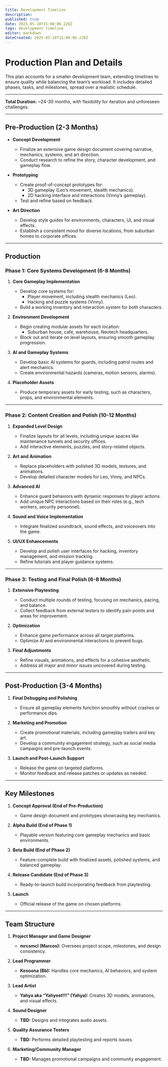 ```yaml
---
title: Development Timeline
description: 
published: true
date: 2025-05-10T15:08:06.228Z
tags: development timeline
editor: markdown
dateCreated: 2025-05-10T15:08:06.228Z
---
```


# Production Plan and Details

This plan accounts for a smaller development team, extending timelines to ensure quality while balancing the team’s workload. It includes detailed phases, tasks, and milestones, spread over a realistic schedule.

---

**Total Duration:** ~24-30 months, with flexibility for iteration and unforeseen challenges.

---

## **Pre-Production (2-3 Months)**

- **Concept Development**  
  - Finalize an extensive game design document covering narrative, mechanics, systems, and art direction.  
  - Conduct research to refine the story, character development, and gameplay flow.  

- **Prototyping**  
  - Create proof-of-concept prototypes for:
    - 3D gameplay (Leo’s movement, stealth mechanics).  
    - 2D hacking interface and interactions (Vinny’s gameplay).  
  - Test and refine based on feedback.  

- **Art Direction**  
  - Develop style guides for environments, characters, UI, and visual effects.  
  - Establish a consistent mood for diverse locations, from suburban homes to corporate offices.  

---

## **Production**  
### **Phase 1: Core Systems Development (6-8 Months)**

1. **Core Gameplay Implementation**  
   - Develop core systems for:
     - Player movement, including stealth mechanics (Leo).  
     - Hacking and puzzle systems (Vinny).  
   - Build a working inventory and interaction system for both characters.  

2. **Environment Development**  
   - Begin creating modular assets for each location:  
     - Suburban house, café, warehouse, Neotech headquarters.  
   - Block out and iterate on level layouts, ensuring smooth gameplay progression.  

3. **AI and Gameplay Systems**  
   - Develop basic AI systems for guards, including patrol routes and alert mechanics.  
   - Create environmental hazards (cameras, motion sensors, alarms).  

4. **Placeholder Assets**  
   - Produce temporary assets for early testing, such as characters, props, and environmental elements.  

---

### **Phase 2: Content Creation and Polish (10-12 Months)**

1. **Expanded Level Design**  
   - Finalize layouts for all levels, including unique spaces like maintenance tunnels and security offices.  
   - Add interactive elements, puzzles, and story-related objects.  

2. **Art and Animation**  
   - Replace placeholders with polished 3D models, textures, and animations.  
   - Develop detailed character models for Leo, Vinny, and NPCs.  

3. **Advanced AI**  
   - Enhance guard behaviors with dynamic responses to player actions.  
   - Add unique NPC interactions based on their roles (e.g., tech workers, security personnel).  

4. **Sound and Voice Implementation**  
   - Integrate finalized soundtrack, sound effects, and voiceovers into the game.  

5. **UI/UX Enhancements**  
   - Develop and polish user interfaces for hacking, inventory management, and mission tracking.  
   - Refine tutorials and player guidance systems.  

---

### **Phase 3: Testing and Final Polish (6-8 Months)**

1. **Extensive Playtesting**  
   - Conduct multiple rounds of testing, focusing on mechanics, pacing, and balance.  
   - Collect feedback from external testers to identify pain points and areas for improvement.  

2. **Optimization**  
   - Enhance game performance across all target platforms.  
   - Optimize AI and environmental interactions to prevent bugs.  

3. **Final Adjustments**  
   - Refine visuals, animations, and effects for a cohesive aesthetic.  
   - Address all major and minor issues uncovered during testing.  

---

## **Post-Production (3-4 Months)**

1. **Final Debugging and Polishing**  
   - Ensure all gameplay elements function smoothly without crashes or performance dips.  

2. **Marketing and Promotion**  
   - Create promotional materials, including gameplay trailers and key art.  
   - Develop a community engagement strategy, such as social media campaigns and pre-launch events.  

3. **Launch and Post-Launch Support**  
   - Release the game on targeted platforms.  
   - Monitor feedback and release patches or updates as needed.  

---

## **Key Milestones**

1. **Concept Approval (End of Pre-Production)**  
   - Game design document and prototypes showcasing key mechanics.  

2. **Alpha Build (End of Phase 1)**  
   - Playable version featuring core gameplay mechanics and basic environments.  

3. **Beta Build (End of Phase 2)**  
   - Feature-complete build with finalized assets, polished systems, and balanced gameplay.  

4. **Release Candidate (End of Phase 3)**  
   - Ready-to-launch build incorporating feedback from playtesting.  

5. **Launch**  
   - Official release of the game on chosen platforms.  

---

## **Team Structure**

1. **Project Manager and Game Designer**  
   - **mrcsmcl (Marcos):** Oversees project scope, milestones, and design consistency.  

2. **Lead Programmer**  
   - **Kesoona (Bb):** Handles core mechanics, AI behaviors, and system optimization.  

3. **Lead Artist**  
   - **Yahya aka “Yahyeet!!!” (Yahya):** Creates 3D models, animations, and visual effects.  

4. **Sound Designer**  
   - **TBD:** Designs and integrates audio assets.  

5. **Quality Assurance Testers**  
   - **TBD:** Performs detailed playtesting and reports issues.  

6. **Marketing/Community Manager**  
   - **TBD:** Manages promotional campaigns and community engagement.  

